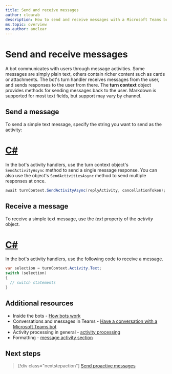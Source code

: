 ```yaml
---
title: Send and receive messages
author: clearab
description: How to send and receive messages with a Microsoft Teams bot
ms.topic: overview
ms.author: anclear
---
```

# Send and receive messages

<!-- Draft -->
A bot communicates with users through message activities. Some messages are simply plain text, others contain richer content such as cards or attachments. The bot's turn handler receives messages from the user, and sends responses to the user from there. The **turn context** object provides methods for sending messages back to the user.
Markdown is supported for most text fields, but support may vary by channel.

## Send a message

To send a simple text message, specify the string you want to send as the activity:

# [C#](#tab/csharp)

In the bot's activity handlers, use the turn context object's `SendActivityAsync` method to send a single message response. You can also use the object's `SendActivitiesAsync` method to send multiple responses at once.

<!-- [!code-csharp[Send message](~/../botbuilder-dotnet/tests/Teams/52.Teams-echo-bot/Bots/TeamsEchoBot.cs?range=45-52&highlight=51)]
-->

```cs
await turnContext.SendActivityAsync(replyActivity, cancellationToken);
```

## Receive a message

To receive a simple text message, use the *text* property of the *activity* object.

# [C#](#tab/csharp)

In the bot's activity handlers, use the following code to receive a message. 

<!-- [!code-csharp[Receive message](~/../botbuilder-dotnet/tests/Teams/52.Teams-echo-bot/Bots/TeamsEchoBot.cs?range=23-43&highlight=23)]
-->

```cs
var selection = turnContext.Activity.Text;
switch (selection)
{
  // switch statements
}

```

## Additional resources

- Inside the bots - [How bots work](https://docs.microsoft.com/en-us/azure/bot-service/bot-builder-basics?view=azure-bot-service-4.0&tabs=csharp#bot-structure)
- Conversations and messages in Teams - [Have a conversation with a Microsoft Teams bot](https://docs.microsoft.com/en-us/microsoftteams/platform/concepts/bots/bot-conversations/bots-conversations)
- Activity processing in general - [activity processing](https://docs.microsoft.com/en-us/azure/bot-service/bot-builder-basics?view=azure-bot-service-4.0&tabs=csharp#the-activity-processing-stack)
- Formatting - [message activity section](https://aka.ms/botSpecs-activitySchema#message-activity)

## Next steps

> [!div class="nextstepaction"]
> [Send proactive messages](send-proactive-messages.md)

<!-- 
## Writing notes

Might need to be renamed to map to 1:1 conversations

 * **Purpose** The simple article
 * **Existing teams doc reference** 
   * Some of: [https://docs.microsoft.com/en-us/microsoftteams/platform/concepts/bots/bot-conversations/bots-conversations](https://docs.microsoft.com/en-us/microsoftteams/platform/concepts/bots/bot-conversations/bots-conversations)
 * **Existing Bot framework doc reference** 
   * [https://docs.microsoft.com/en-us/azure/bot-service/bot-builder-howto-send-messages?view=azure-bot-service-4.0&tabs=csharp](https://docs.microsoft.com/en-us/azure/bot-service/bot-builder-howto-send-messages?view=azure-bot-service-4.0&tabs=csharp)
 * **Code Snippets** 
   * none, or all really
  -->
